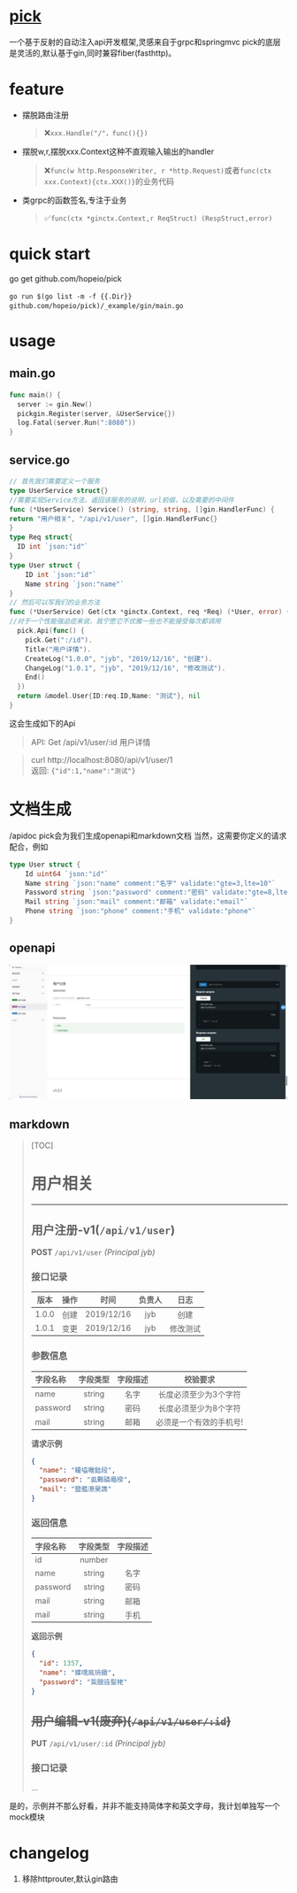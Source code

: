 # [pick](https://github.com/actliboy/pick)
一个基于反射的自动注入api开发框架,灵感来自于grpc和springmvc
pick的底层是灵活的,默认基于gin,同时兼容fiber(fasthttp)。

# feature

- 摆脱路由注册
    >❌`xxx.Handle("/"，func(){})`
- 摆脱w,r,摆脱xxx.Context这种不直观输入输出的handler
    >❌`func(w http.ResponseWriter, r *http.Request)`或者`func(ctx xxx.Context){ctx.XXX()}`的业务代码
- 类grpc的函数签名,专注于业务
   > ✅`func(ctx *ginctx.Context,r ReqStruct) (RespStruct,error)`

# quick start
go get github.com/hopeio/pick

`go run $(go list -m -f {{.Dir}}  github.com/hopeio/pick)/_example/gin/main.go`

# usage
## main.go
```go
func main() {
  server := gin.New()
  pickgin.Register(server, &UserService{})
  log.Fatal(server.Run(":8080"))
}
```
## service.go
```go
// 首先我们需要定义一个服务
type UserService struct{}
//需要实现Service方法，返回该服务的说明，url前缀，以及需要的中间件
func (*UserService) Service() (string, string, []gin.HandlerFunc) {
return "用户相关", "/api/v1/user", []gin.HandlerFunc{}
}
type Req struct{
  ID int `json:"id"`
}
type User struct {
	ID int `json:"id"`
	Name string `json:"name"`
}
// 然后可以写我们的业务方法
func (*UserService) Get(ctx *ginctx.Context, req *Req) (*User, error) {
//对于一个性能强迫症来说，我宁愿它不优雅一些也不能接受每次都调用
  pick.Api(func() {
    pick.Get(":/id").
    Title("用户详情").
    CreateLog("1.0.0", "jyb", "2019/12/16", "创建").
    ChangeLog("1.0.1", "jyb", "2019/12/16", "修改测试").
    End()
  })
  return &model.User{ID:req.ID,Name: "测试"}, nil
}

```  
这会生成如下的Api

 >API:	 Get   /api/v1/user/:id   用户详情

 >curl http://localhost:8080/api/v1/user/1  
 > 返回: `{"id":1,"name":"测试"}`  

# 文档生成
/apidoc
pick会为我们生成openapi和markdown文档
当然，这需要你定义的请求配合，例如
```go
type User struct {
	Id uint64 `json:"id"`
	Name string `json:"name" comment:"名字" validate:"gte=3,lte=10"`
	Password string `json:"password" comment:"密码" validate:"gte=8,lte=15"`
	Mail string `json:"mail" comment:"邮箱" validate:"email"`
	Phone string `json:"phone" comment:"手机" validate:"phone"`
}
```
## openapi
![Image text](_assets/1712546925271.jpg)
## markdown
> [TOC]
> 
> # 用户相关  
> ----------
> ## 用户注册-v1(`/api/v1/user`)  
> **POST** `/api/v1/user` _(Principal jyb)_  
> ### 接口记录  
> |版本|操作|时间|负责人|日志|  
> | :----: | :----: | :----: | :----: | :----: |  
> |1.0.0|创建|2019/12/16|jyb|创建|  
> |1.0.1|变更|2019/12/16|jyb|修改测试|  
> ### 参数信息  
> |字段名称|字段类型|字段描述|校验要求|  
> | :----  | :----: | :----: | :----: |  
> |name|string|名字|长度必须至少为3个字符|  
> |password|string|密码|长度必须至少为8个字符|  
> |mail|string|邮箱|必须是一个有效的手机号!|  
> __请求示例__  
> ```json  
> {
> 	"name": "耰塧囎飿段",
> 	"password": "虱鷅磷黽楑",
> 	"mail": "盬艦潦昊譙"
> }  
> ```  
> ### 返回信息  
> |字段名称|字段类型|字段描述|  
> | :----  | :----: | :----: | 
> |id|number||  
> |name|string|名字|  
> |password|string|密码|  
> |mail|string|邮箱|  
> |mail|string|手机|  
> __返回示例__  
> ```json  
> {
> 	"id": 1357,
> 	"name": "鐷嚅凮珘緻",
> 	"password": "梊朖迍髽栳"
> }  
> ```  
> ## ~~用户编辑-v1(废弃)(`/api/v1/user/:id`)~~  
> **PUT** `/api/v1/user/:id` _(Principal jyb)_  
> ### 接口记录  
> ...

是的，示例并不那么好看，并非不能支持简体字和英文字母，我计划单独写一个mock模块



# changelog
1. 移除httprouter,默认gin路由
